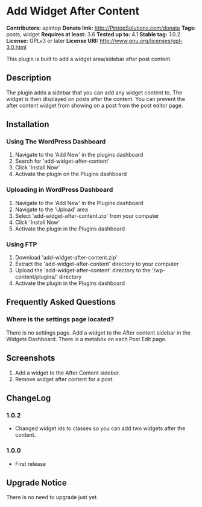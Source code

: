 # Add Widget After Content #
**Contributors:** apintop
**Donate link:** http://PintopSolutions.com/donate
**Tags:** posts, widget
**Requires at least:** 3.6
**Tested up to:** 4.1
**Stable tag:** 1.0.2
**License:** GPLv3 or later
**License URI:** http://www.gnu.org/licenses/gpl-3.0.html

This plugin is built to add a widget area/sidebar after post content. 

## Description ##

The plugin adds a sidebar that you can add any widget content to. The widget is then displayed on posts after the content. You can prevent the after content widget from showing on a post from the post editor page. 

## Installation ##

### Using The WordPress Dashboard ###

1. Navigate to the 'Add New' in the plugins dashboard
2. Search for 'add-widget-after-content'
3. Click 'Install Now'
4. Activate the plugin on the Plugins dashboard

### Uploading in WordPress Dashboard ###

1. Navigate to the 'Add New' in the Plugins dashboard
2. Navigate to the 'Upload' area
3. Select 'add-widget-after-content.zip' from your computer
4. Click 'Install Now'
5. Activate the plugin in the Plugins dashboard

### Using FTP ###

1. Download 'add-widget-after-content.zip'
2. Extract the 'add-widget-after-content' directory to your computer
3. Upload the 'add-widget-after-content' directory to the '/wp-content/plugins/' directory
4. Activate the plugin in the Plugins dashboard

## Frequently Asked Questions ##

### Where is the settings page located? ###
There is no settings page. Add a widget to the After content sidebar in the Widgets Dashboard. There is a metabox on each Post Edit page.

## Screenshots ##

1. Add a widget to the After Content sidebar.
2. Remove widget after content for a post.

## ChangeLog ##

### 1.0.2 ###
*   Changed widget ids to classes so you can add two widgets after the content. 

### 1.0.0 ###
*   First release

## Upgrade Notice ##

There is no need to upgrade just yet.


